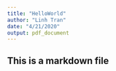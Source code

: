 ```yaml
---
title: "HelloWorld"
author: "Linh Tran"
date: "4/21/2020"
output: pdf_document
---
```



## This is a markdown file
